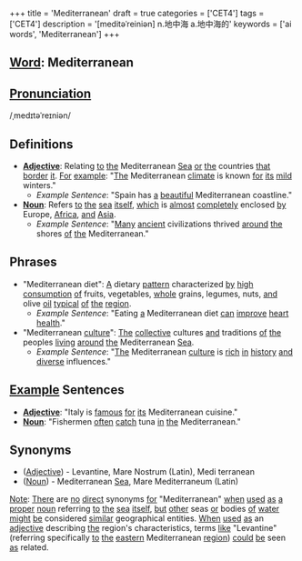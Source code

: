 +++
title = 'Mediterranean'
draft = true
categories = ['CET4']
tags = ['CET4']
description = '[meditəˈreiniən] n.地中海 a.地中海的'
keywords = ['ai words', 'Mediterranean']
+++

## [Word](/en/post/word/): Mediterranean

## [Pronunciation](/en/post/pronunciation/)
/ˌmedɪtəˈreɪniən/

## Definitions
- **[Adjective](/en/post/adjective/)**: Relating [to](/en/post/to/) [the](/en/post/the/) Mediterranean [Sea](/en/post/sea/) [or](/en/post/or/) [the](/en/post/the/) countries [that](/en/post/that/) [border](/en/post/border/) [it](/en/post/it/). [For](/en/post/for/) [example](/en/post/example/): "[The](/en/post/the/) Mediterranean [climate](/en/post/climate/) is known [for](/en/post/for/) [its](/en/post/its/) [mild](/en/post/mild/) winters."
  - _Example Sentence_: "Spain has [a](/en/post/a/) [beautiful](/en/post/beautiful/) Mediterranean coastline."
- **[Noun](/en/post/noun/)**: Refers [to](/en/post/to/) [the](/en/post/the/) [sea](/en/post/sea/) [itself](/en/post/itself/), [which](/en/post/which/) is [almost](/en/post/almost/) [completely](/en/post/completely/) enclosed [by](/en/post/by/) Europe, [Africa](/en/post/africa/), [and](/en/post/and/) [Asia](/en/post/asia/).
  - _Example Sentence_: "[Many](/en/post/many/) [ancient](/en/post/ancient/) civilizations thrived [around](/en/post/around/) [the](/en/post/the/) shores [of](/en/post/of/) [the](/en/post/the/) Mediterranean."

## Phrases
- "Mediterranean diet": [A](/en/post/a/) dietary [pattern](/en/post/pattern/) characterized [by](/en/post/by/) [high](/en/post/high/) [consumption](/en/post/consumption/) [of](/en/post/of/) fruits, vegetables, [whole](/en/post/whole/) grains, legumes, nuts, [and](/en/post/and/) olive [oil](/en/post/oil/) [typical](/en/post/typical/) [of](/en/post/of/) [the](/en/post/the/) [region](/en/post/region/).
  - _Example Sentence_: "Eating [a](/en/post/a/) Mediterranean diet [can](/en/post/can/) [improve](/en/post/improve/) [heart](/en/post/heart/) [health](/en/post/health/)."
- "Mediterranean [culture](/en/post/culture/)": [The](/en/post/the/) [collective](/en/post/collective/) cultures [and](/en/post/and/) traditions [of](/en/post/of/) [the](/en/post/the/) peoples [living](/en/post/living/) [around](/en/post/around/) [the](/en/post/the/) Mediterranean [Sea](/en/post/sea/).
  - _Example Sentence_: "[The](/en/post/the/) Mediterranean [culture](/en/post/culture/) is [rich](/en/post/rich/) [in](/en/post/in/) [history](/en/post/history/) [and](/en/post/and/) [diverse](/en/post/diverse/) influences."

## [Example](/en/post/example/) Sentences
- **[Adjective](/en/post/adjective/)**: "Italy is [famous](/en/post/famous/) [for](/en/post/for/) [its](/en/post/its/) Mediterranean cuisine."
- **[Noun](/en/post/noun/)**: "Fishermen [often](/en/post/often/) [catch](/en/post/catch/) tuna [in](/en/post/in/) [the](/en/post/the/) Mediterranean."

## Synonyms
- ([Adjective](/en/post/adjective/)) - Levantine, Mare Nostrum (Latin), Medi terranean
- ([Noun](/en/post/noun/)) - Mediterranean [Sea](/en/post/sea/), Mare Mediterraneum (Latin)

[Note](/en/post/note/): [There](/en/post/there/) are [no](/en/post/no/) [direct](/en/post/direct/) synonyms [for](/en/post/for/) "Mediterranean" [when](/en/post/when/) [used](/en/post/used/) [as](/en/post/as/) [a](/en/post/a/) [proper](/en/post/proper/) [noun](/en/post/noun/) referring [to](/en/post/to/) [the](/en/post/the/) [sea](/en/post/sea/) [itself](/en/post/itself/), [but](/en/post/but/) [other](/en/post/other/) seas [or](/en/post/or/) bodies [of](/en/post/of/) [water](/en/post/water/) [might](/en/post/might/) [be](/en/post/be/) considered [similar](/en/post/similar/) geographical entities. [When](/en/post/when/) [used](/en/post/used/) [as](/en/post/as/) an [adjective](/en/post/adjective/) describing [the](/en/post/the/) region's characteristics, terms [like](/en/post/like/) "Levantine" (referring specifically [to](/en/post/to/) [the](/en/post/the/) [eastern](/en/post/eastern/) Mediterranean [region](/en/post/region/)) [could](/en/post/could/) [be](/en/post/be/) seen [as](/en/post/as/) related.
